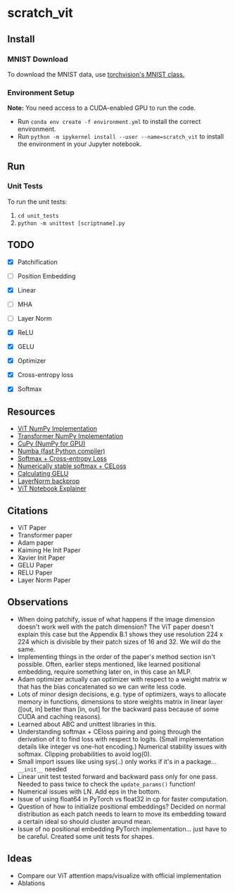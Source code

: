 # scratch_vit

## Install

### MNIST Download

To download the MNIST data, use [torchvision's MNIST class.](https://pytorch.org/vision/main/generated/torchvision.datasets.MNIST.html)

### Environment Setup
**Note:** You need access to a CUDA-enabled GPU to run the code.

* Run `conda env create -f environment.yml` to install the correct environment.
* Run `python -m ipykernel install --user --name=scratch_vit` to install the environment in your Jupyter notebook.

## Run

### Unit Tests

To run the unit tests:
1. `cd unit_tests`
2. `python -m unittest [scriptname].py`

## TODO
- [X] Patchification
- [ ] Position Embedding
- [X] Linear
- [ ] MHA
- [ ] Layer Norm
- [X] ReLU
- [X] GELU
- [X] Optimizer
- [X] Cross-entropy loss
- [X] Softmax


## Resources
* [ViT NumPy Implementation](https://github.com/kmsgnnew/vision_transformer_numpy/tree/main)
* [Transformer NumPy Implementation](https://github.com/AkiRusProd/numpy-transformer/tree/master)
* [CuPy (NumPy for GPU)](https://cupy.dev/)
* [Numba (fast Python compiler)](https://numba.pydata.org/)
* [Softmax + Cross-entropy Loss](https://levelup.gitconnected.com/killer-combo-softmax-and-cross-entropy-5907442f60ba)
* [Numerically stable softmax + CELoss](https://jaykmody.com/blog/stable-softmax/)
* [Calculating GELU](https://www.youtube.com/watch?v=FWhMkpo9yuM)
* [LayerNorm backprop](https://robotchinwag.com/posts/layer-normalization-deriving-the-gradient-for-the-backward-pass/)
* [ViT Notebook Explainer](https://github.com/nerminnuraydogan/vision-transformer/blob/main/vision-transformer.ipynb)

## Citations
* ViT Paper
* Transformer paper
* Adam paper
* Kaiming He Init Paper
* Xavier Init Paper
* GELU Paper
* RELU Paper
* Layer Norm Paper

## Observations
* When doing patchify, issue of what happens if the image dimension doesn't work well with the patch dimension? The ViT paper doesn't explain this case but the Appendix B.1 shows they use resolution 224 x 224 which is divisible by their patch sizes of 16 and 32. We will do the same.
* Implementing things in the order of the paper's method section isn't possible. Often, earlier steps mentioned, like learned positional embedding, require something later on, in this case an MLP.
* Adam optimizer actually can optimizer with respect to a weight matrix w that has the bias concatenated so we can write less code.
* Lots of minor design decisions, e.g. type of optimizers, ways to allocate memory in functions, dimensions to store weights matrix in linear layer ([out, in] better than [in, out] for the backward pass because of some CUDA and caching reasons).
* Learned about ABC and unittest libraries in this.
* Understanding softmax + CEloss pairing and going through the derivation of it to find loss with respect to logits. (Small implementation details like integer vs one-hot encoding.) Numerical stability issues with softmax. Clipping probabilities to avoid log(0).
* Small import issues like using sys(..) only works if it's in a package... `__init__` needed
* Linear unit test tested forward and backward pass only for one pass. Needed to pass twice to check the `update_params()` function!
* Numerical issues with LN. Add eps in the bottom.
* Issue of using float64 in PyTorch vs float32 in cp for faster computation.
* Question of how to initialize positional embeddings? Decided on normal distribution as each patch needs to learn to move its embedding toward a certain ideal so should cluster around mean.
* Issue of no positional embedding PyTorch implementation... just have to be careful. Created some unit tests for shapes.

## Ideas
* Compare our ViT attention maps/visualize with official implementation
* Ablations